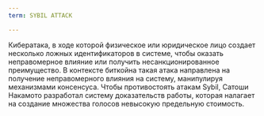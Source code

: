 ```yaml
---
term: SYBIL ATTACK

---
```

Кибератака, в ходе которой физическое или юридическое лицо создает несколько ложных идентификаторов в системе, чтобы оказать неправомерное влияние или получить несанкционированное преимущество. В контексте биткойна такая атака направлена на получение неправомерного влияния на систему, манипулируя механизмами консенсуса. Чтобы противостоять атакам Sybil, Сатоши Накамото разработал систему доказательств работы, которая налагает на создание множества голосов невысокую предельную стоимость.